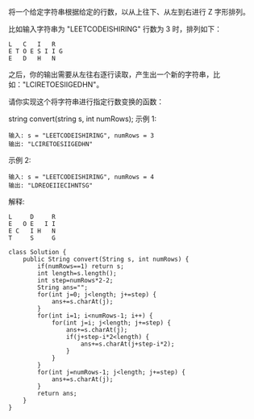 将一个给定字符串根据给定的行数，以从上往下、从左到右进行 Z 字形排列。

比如输入字符串为 "LEETCODEISHIRING" 行数为 3 时，排列如下：
```
L   C   I   R
E T O E S I I G
E   D   H   N
```
之后，你的输出需要从左往右逐行读取，产生出一个新的字符串，比如："LCIRETOESIIGEDHN"。

请你实现这个将字符串进行指定行数变换的函数：

string convert(string s, int numRows);
示例 1:
```
输入: s = "LEETCODEISHIRING", numRows = 3
输出: "LCIRETOESIIGEDHN"
```
示例 2:
```
输入: s = "LEETCODEISHIRING", numRows = 4
输出: "LDREOEIIECIHNTSG"
```
解释:
```
L     D     R
E   O E   I I
E C   I H   N
T     S     G
```
```
class Solution {
    public String convert(String s, int numRows) {
        if(numRows==1) return s;
        int length=s.length();
        int step=numRows*2-2;
        String ans="";
        for(int j=0; j<length; j+=step) {
            ans+=s.charAt(j);
        }
        for(int i=1; i<numRows-1; i++) {
            for(int j=i; j<length; j+=step) {
                ans+=s.charAt(j);
                if(j+step-i*2<length) {
                    ans+=s.charAt(j+step-i*2);
                }
            }
        }
        for(int j=numRows-1; j<length; j+=step) {
            ans+=s.charAt(j);
        }
        return ans;
    }
}
```